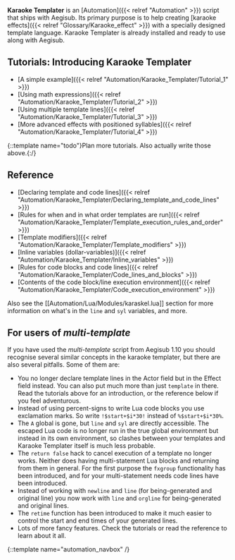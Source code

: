 **Karaoke Templater** is an [Automation]({{< relref "Automation" >}}) script that ships with Aegisub. Its
primary purpose is to help creating [karaoke effects]({{< relref "Glossary/Karaoke_effect" >}})
with a specially designed template language. Karaoke Templater is already
installed and ready to use along with Aegisub.

## Tutorials: Introducing Karaoke Templater  ##
* [A simple example]({{< relref "Automation/Karaoke_Templater/Tutorial_1" >}})
* [Using math expressions]({{< relref "Automation/Karaoke_Templater/Tutorial_2" >}})
* [Using multiple template lines]({{< relref "Automation/Karaoke_Templater/Tutorial_3" >}})
* [More advanced effects with positioned syllables]({{< relref "Automation/Karaoke_Templater/Tutorial_4" >}})

{::template name="todo"}Plan more tutorials. Also actually write those above.{:/}

## Reference  ##
* [Declaring template and code lines]({{< relref "Automation/Karaoke_Templater/Declaring_template_and_code_lines" >}})
* [Rules for when and in what order templates are run]({{< relref "Automation/Karaoke_Templater/Template_execution_rules_and_order" >}})
* [Template modifiers]({{< relref "Automation/Karaoke_Templater/Template_modifiers" >}})
* [Inline variables (dollar-variables)]({{< relref "Automation/Karaoke_Templater/Inline_variables" >}})
* [Rules for code blocks and code lines]({{< relref "Automation/Karaoke_Templater/Code_lines_and_blocks" >}})
* [Contents of the code block/line execution environment]({{< relref "Automation/Karaoke_Templater/Code_execution_environment" >}})

Also see the [[Automation/Lua/Modules/karaskel.lua]] section for more
information on what's in the `line` and `syl` variables, and more.

## For users of _multi-template_  ##
If you have used the _multi-template_ script from Aegisub 1.10 you should
recognise several similar concepts in the karaoke templater, but there are also
several pitfalls. Some of them are:

* You no longer declare template lines in the Actor field but in the Effect
  field instead. You can also put much more than just `template` in there. Read
  the tutorials above for an introduction, or the reference below if you feel
  adventurous.
* Instead of using percent-signs to write Lua code blocks you use exclamation
  marks. So write `!$start+$i*30!` instead of `%$start+$i*30%`.
* The `A` global is gone, but `line` and `syl` are directly accessible. The
  escaped Lua code is no longer run in the true global environment but instead
  in its own environment, so clashes between your templates and Karaoke
  Templater itself is much less probable.
* The `return false` hack to cancel execution of a template no longer works.
  Neither does having multi-statement Lua blocks and returning from them in
  general. For the first purpose the `fxgroup` functionality has been
  introduced, and for your multi-statement needs code lines have been
  introduced.
* Instead of working with `newline` and `line` (for being-generated and
  original line) you now work with `line` and `orgline` for being-generated and
  original lines.
* The `retime` function has been introduced to make it much easier to control
  the start and end times of your generated lines.
* Lots of more fancy features. Check the tutorials or read the reference to
  learn about it all.

{::template name="automation_navbox" /}
